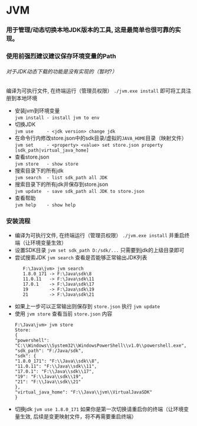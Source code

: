# JVM

### 用于管理/动态切换本地JDK版本的工具, 这是最简单也很可靠的实现。

### 使用前强烈建议建议保存环境变量的Path

###### 对于JDK动态下载的功能是没有实现的（暂时?）

编译为可执行文件, 在终端运行（管理员权限） `./jvm.exe install` 即可将工具注册到本地环境

- 安装jvm到环境变量<br>
 `jvm install - install jvm to env `<br>
- 切换JDK<br>
 `jvm use     - <jdk version> change jdk `<br>
- 在命令行内修改store.json中的sdk目录/虚拟的`JAVA_HOME`目录（映射文件）<br>
 `jvm set     - <property> <value> set store.json property [sdk_path|virtual_java_home] `<br>
- 查看store.json<br>
 `jvm store   - show store `
- 搜索目录下的所有jdk<br>
 `jvm search  - list sdk_path all JDK `
- 搜索目录下的所有jdk并保存到store.json<br>
 `jvm update  - save sdk_path all JDK to store.json`
- 查看帮助<br>
 `jvm help    - show help `

### 安装流程

- 编译为可执行文件, 在终端运行（管理员权限） `./jvm.exe install` 并重启终端（让环境变量生效）
- 设置SDK目录 `jvm set sdk_path D:/sdk/...` 只需要到jdk的上级目录即可
- 尝试搜索JDK `jvm search` 查看是否能够正常输出JDK列表
  ```
     F:\Java\jvm> jvm search 
     1.8.0_171 -> F:\Java\sdk\8
     11.0.11   -> F:\Java\sdk\11
     17.0.1    -> F:\Java\sdk\17
     19        -> F:\Java\sdk\19
     21        -> F:\Java\sdk\21
  ```
- 如果上一步可以正常输出则保存到 `store.json` 执行 `jvm update`
- 使用 `jvm store` 查看当前 `store.json` 内容
    ```
    F:\Java\jvm> jvm store
    Store:
    {
    "powershell": "C:\\Windows\\System32\\WindowsPowerShell\\v1.0\\powershell.exe",
    "sdk_path": "F:/Java/sdk",
    "sdk": {
    "1.8.0_171": "F:\\Java\\sdk\\8",
    "11.0.11": "F:\\Java\\sdk\\11",
    "17.0.1": "F:\\Java\\sdk\\17",
    "19": "F:\\Java\\sdk\\19",
    "21": "F:\\Java\\sdk\\21"
    },
    "virtual_java_home": "F:\\Java\\jvm\\VirtualJavaSDK"
    }
    ```
- 切换jdk `jvm use 1.8.0_171` 如果你是第一次切换请重启你的终端（让环境变量生效, 后续是变更映射文件，将不再需要重启终端）
